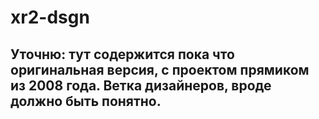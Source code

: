 # xr2-dsgn

## Уточню: тут содержится пока что оригинальная версия, с проектом прямиком из 2008 года. Ветка дизайнеров, вроде должно быть понятно.

